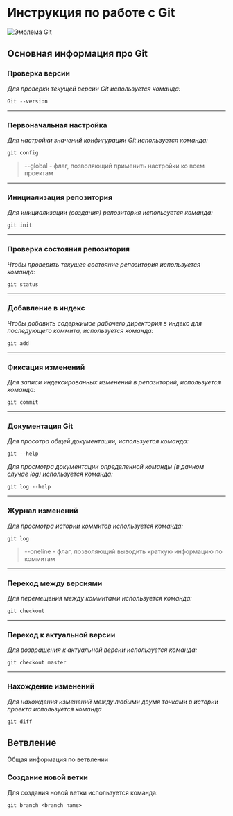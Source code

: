 # **Инструкция по работе с Git**

![Эмблема Git](git.jpg)

## Основная информация про Git

### **Проверка версии**

*Для проверки текущей версии Git используется команда:*

    Git --version

---

### **Первоначальная настройка**

*Для настройки значений конфигурации Git используется команда:*

    git config
        
>--global - флаг, позволяющий применить настройки ко всем проектам   

---

### **Инициализация репозитория**

*Для инициализации (создания) репозитория используется команда:*

    git init

---

### **Проверка состояния репозитория**

*Чтобы проверить текущее состояние репозитория используется команда:*

    git status 

---

### **Добавление в индекс**

*Чтобы добавить содержимое рабочего директория в индекс для последующего коммита, используется команда:*

    git add

---

### **Фиксация изменений**

*Для записи индексированных изменений в репозиторий, используется команда:*

    git commit

----

### **Документация Git**

*Для просотра общей документации, используется команда:*

    git --help

*Для просмотра документации определенной команды (в данном случае log) используется команда:*

    git log --help

---

### **Журнал изменений**

*Для просмотра истории коммитов используется команда:*

    git log

>--oneline - флаг, позволяющий выводить краткую информацию по коммитам

---

### **Переход между версиями**

*Для перемещения между коммитами используется команда:*

    git checkout

---

### **Переход к актуальной версии**

*Для возвращения к актуальной версии используется команда:*

    git checkout master

---

### **Нахождение изменений**

*Для нахождения изменений между любыми двумя точками в истории проекта используется команда*

    git diff

## Ветвление

Общая информация по ветвлении

### Создание новой ветки

Для создания новой ветки используется команда:

    git branch <branch name>
    